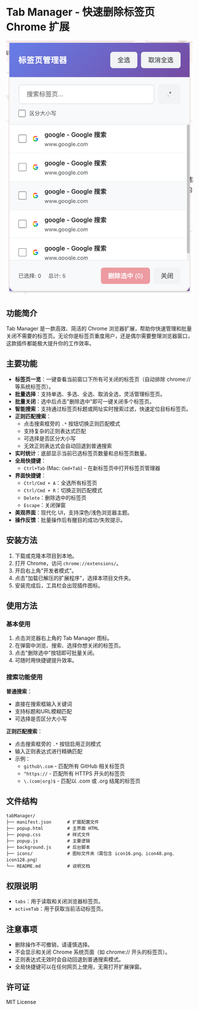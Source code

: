# Tab Manager - 快速删除标签页 Chrome 扩展

![Tab Manager 截图](images/image.png)

## 功能简介

Tab Manager 是一款高效、简洁的 Chrome 浏览器扩展，帮助你快速管理和批量关闭不需要的标签页。无论你是标签页重度用户，还是偶尔需要整理浏览器窗口，这款插件都能极大提升你的工作效率。

## 主要功能

- **标签页一览**：一键查看当前窗口下所有可关闭的标签页（自动排除 chrome:// 等系统标签页）。
- **批量选择**：支持单选、多选、全选、取消全选，灵活管理标签页。
- **批量关闭**：选中后点击"删除选中"即可一键关闭多个标签页。
- **智能搜索**：支持通过标签页标题或网址实时搜索过滤，快速定位目标标签页。
- **正则匹配搜索**：
  - 点击搜索框旁的 `.*` 按钮切换正则匹配模式
  - 支持复杂的正则表达式匹配
  - 可选择是否区分大小写
  - 无效正则表达式会自动回退到普通搜索
- **实时统计**：底部显示当前已选标签页数量和总标签页数量。
- **全局快捷键**：
  - `Ctrl+Tab` (Mac: `Cmd+Tab`) - 在新标签页中打开标签页管理器
- **界面快捷键**：
  - `Ctrl/Cmd + A`：全选所有标签页
  - `Ctrl/Cmd + R`：切换正则匹配模式
  - `Delete`：删除选中的标签页
  - `Escape`：关闭弹窗
- **美观界面**：现代化 UI，支持深色/浅色浏览器主题。
- **操作反馈**：批量操作后有醒目的成功/失败提示。

## 安装方法

1. 下载或克隆本项目到本地。
2. 打开 Chrome，访问 `chrome://extensions/`。
3. 开启右上角"开发者模式"。
4. 点击"加载已解压的扩展程序"，选择本项目文件夹。
5. 安装完成后，工具栏会出现插件图标。

## 使用方法

### 基本使用
1. 点击浏览器右上角的 Tab Manager 图标。
2. 在弹窗中浏览、搜索、选择你想关闭的标签页。
3. 点击"删除选中"按钮即可批量关闭。
4. 可随时用快捷键提升效率。

### 搜索功能使用

**普通搜索**：
- 直接在搜索框输入关键词
- 支持标题和URL模糊匹配
- 可选择是否区分大小写

**正则匹配搜索**：
- 点击搜索框旁的 `.*` 按钮启用正则模式
- 输入正则表达式进行精确匹配
- 示例：
  - `github\.com` - 匹配所有 GitHub 相关标签页
  - `^https://` - 匹配所有 HTTPS 开头的标签页
  - `\.(com|org)$` - 匹配以 .com 或 .org 结尾的标签页

## 文件结构

```
tabManager/
├── manifest.json      # 扩展配置文件
├── popup.html         # 主界面 HTML
├── popup.css          # 样式文件
├── popup.js           # 主要逻辑
├── background.js      # 后台脚本
├── icons/             # 图标文件夹（需包含 icon16.png、icon48.png、icon128.png）
└── README.md          # 说明文档
```

## 权限说明

- `tabs`：用于读取和关闭浏览器标签页。
- `activeTab`：用于获取当前活动标签页。

## 注意事项

- 删除操作不可撤销，请谨慎选择。
- 不会显示和关闭 Chrome 系统页面（如 chrome:// 开头的标签页）。
- 正则表达式无效时会自动回退到普通搜索模式。
- 全局快捷键可以在任何网页上使用，无需打开扩展弹窗。

## 许可证

MIT License 